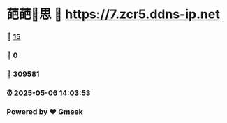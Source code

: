 # 葩葩🔭思 :link: https://7.zcr5.ddns-ip.net 
### :page_facing_up: [15](https://7.zcr5.ddns-ip.net/tag.html) 
### :speech_balloon: 0 
### :hibiscus: 309581 
### :alarm_clock: 2025-05-06 14:03:53 
### Powered by :heart: [Gmeek](https://github.com/Meekdai/Gmeek)
